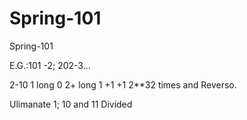 # Spring-101
Spring-101

E.G.:101 -2; 202-3...

2-10 1 long  0 2+ long 1 +1 +1 2**32 times and Reverso.

Ulimanate 1; 10 and 11 Divided


